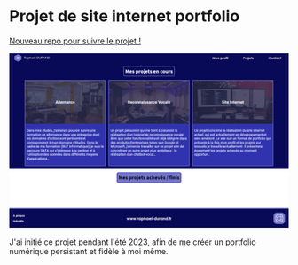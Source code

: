 # Projet de site internet portfolio

[Nouveau repo pour suivre le projet !](https://github.com/IacceptCookie/portfolio)

![apercu du site](public/img/apercu-projets.png)

J'ai initié ce projet pendant l'été 2023, afin de me créer un portfolio numérique persistant et fidèle à moi même.
